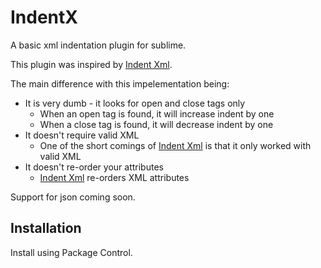 # IndentX

A basic xml indentation plugin for sublime.

This plugin was inspired by [Indent Xml](https://sublime.wbond.net/packages/Indent%20XML).

The main difference with this impelementation being:

* It is very dumb - it looks for open and close tags only
	* When an open tag is found, it will increase indent by one
	* When a close tag is found, it will decrease indent by one
* It doesn't require valid XML
	* One of the short comings of [Indent Xml](https://sublime.wbond.net/packages/Indent%20XML) is that it only worked with valid XML
* It doesn't re-order your attributes
	* [Indent Xml](https://sublime.wbond.net/packages/Indent%20XML) re-orders XML attributes

Support for json coming soon.

## Installation

Install using Package Control.
